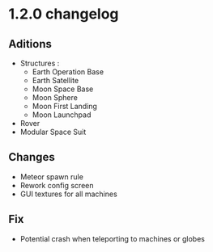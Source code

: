 # 1.2.0 changelog

## Aditions
- Structures :
  - Earth Operation Base
  - Earth Satellite
  - Moon Space Base
  - Moon Sphere
  - Moon First Landing
  - Moon Launchpad
- Rover
- Modular Space Suit

## Changes
- Meteor spawn rule
- Rework config screen
- GUI textures for all machines

## Fix
- Potential crash when teleporting to machines or globes

